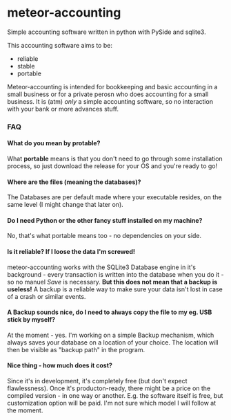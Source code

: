 meteor-accounting
=================

Simple accounting software written in python with PySide and sqlite3.

This accounting software aims to be:
* reliable
* stable
* portable

Meteor-accounting is intended for bookkeeping and basic accounting in a small business or for a private perosn who does accounting for a small business. It is (atm) *only* a simple accounting software, so no interaction with your bank or more advances stuff.

### FAQ
#### What do you mean by protable?
What **portable** means is that you don't need to go through some installation process, so just download the release for your OS and you're ready to go!

#### Where are the files (meaning the databases)?
The Databases are per default made where your executable resides, on the same level (I might change that later on).

#### Do I need Python or the other fancy stuff installed on my machine?
No, that's what portable means too - no dependencies on your side.

#### Is it reliable? If I loose the data I'm screwed!
meteor-accounting works with the SQLite3 Database engine in it's background - every transaction is written into the database when you do it - so no manuel _Save_ is necessary. **But this does not mean that a backup is useless!** A backup is a reliable way to make sure your data isn't lost in case of a crash or similar events.

#### A Backup sounds nice, do I need to always copy the file to my eg. USB stick by myself?
At the moment - yes. I'm working on a simple Backup mechanism, which always saves your database on a location of your choice. The location will then be visible as "backup path" in the program.

#### Nice thing - how much does it cost?
Since it's in development, it's completely free (but don't expect flawlessness). Once it's producton-ready, there might be a price on the compiled version - in one way or another. E.g. the software itself is free, but customization option will be paid. I'm not sure which model I will follow at the moment.




